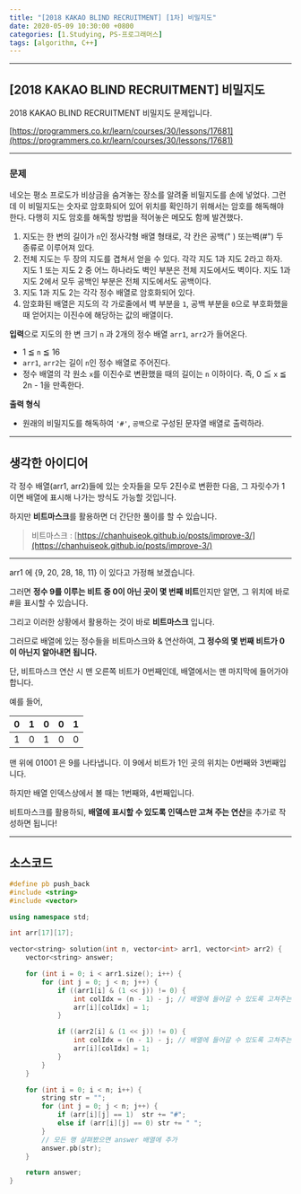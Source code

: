 ```yaml
---
title: "[2018 KAKAO BLIND RECRUITMENT] [1차] 비밀지도"
date: 2020-05-09 10:30:00 +0800
categories: [1.Studying, PS-프로그래머스]
tags: [algorithm, C++]
---
```




------



## **[2018 KAKAO BLIND RECRUITMENT] 비밀지도**

2018 KAKAO BLIND RECRUITMENT 비밀지도 문제입니다.

[https://programmers.co.kr/learn/courses/30/lessons/17681](https://programmers.co.kr/learn/courses/30/lessons/17681)



------

### **문제**

네오는 평소 프로도가 비상금을 숨겨놓는 장소를 알려줄 비밀지도를 손에 넣었다. 그런데 이 비밀지도는 숫자로 암호화되어 있어 위치를 확인하기 위해서는 암호를 해독해야 한다. 다행히 지도 암호를 해독할 방법을 적어놓은 메모도 함께 발견했다.

1. 지도는 한 변의 길이가 `n`인 정사각형 배열 형태로, 각 칸은 공백(" ) 또는벽(#") 두 종류로 이루어져 있다.
2. 전체 지도는 두 장의 지도를 겹쳐서 얻을 수 있다. 각각 지도 1과 지도 2라고 하자. 지도 1 또는 지도 2 중 어느 하나라도 벽인 부분은 전체 지도에서도 벽이다. 지도 1과 지도 2에서 모두 공백인 부분은 전체 지도에서도 공백이다.
3. 지도 1과 지도 2는 각각 정수 배열로 암호화되어 있다.
4. 암호화된 배열은 지도의 각 가로줄에서 벽 부분을 `1`, 공백 부분을 `0`으로 부호화했을 때 얻어지는 이진수에 해당하는 값의 배열이다.



**입력**으로 지도의 한 변 크기 `n` 과 2개의 정수 배열 `arr1`, `arr2`가 들어온다.

- 1 ≦ `n` ≦ 16
- `arr1`, `arr2`는 길이 `n`인 정수 배열로 주어진다.
- 정수 배열의 각 원소 `x`를 이진수로 변환했을 때의 길이는 `n` 이하이다. 즉, 0 ≦ `x` ≦ 2n - 1을 만족한다.

**출력 형식**

* 원래의 비밀지도를 해독하여 `'#'`, `공백`으로 구성된 문자열 배열로 출력하라.

------

## **생각한 아이디어**

각 정수 배열(arr1, arr2)들에 있는 숫자들을 모두 2진수로 변환한 다음, 그 자릿수가 1이면 배열에 표시해 나가는 방식도 가능할 것입니다.

하지만 **비트마스크**를 활용하면 더 간단한 풀이를 할 수 있습니다.

> 비트마스크 : [https://chanhuiseok.github.io/posts/improve-3/](https://chanhuiseok.github.io/posts/improve-3/)

------

arr1 에 {9, 20, 28, 18, 11} 이 있다고 가정해 보겠습니다.

그러면 **정수 9를 이루는 비트 중 0이 아닌 곳이 몇 번째 비트**인지만 알면, 그 위치에 바로 #을 표시할 수 있습니다.

그리고 이러한 상황에서 활용하는 것이 바로 **비트마스크** 입니다.

그러므로 배열에 있는 정수들을 비트마스크와 & 연산하여, **그 정수의 몇 번째 비트가 0이 아닌지 알아내면 됩니다.**

단, 비트마스크 연산 시 맨 오른쪽 비트가 0번째인데, 배열에서는 맨 마지막에 들어가야 합니다.

예를 들어,

|  0   |  1   |  0   |  0   |  1   |
| :--: | :--: | :--: | :--: | :--: |
|  1   |  0   |  1   |  0   |  0   |

맨 위에 01001 은 9를 나타냅니다. 이 9에서 비트가 1인 곳의 위치는 0번째와 3번째입니다.

하지만 배열 인덱스상에서 볼 때는 1번째와, 4번째입니다.

비트마스크를 활용하되, **배열에 표시할 수 있도록 인덱스만 고쳐 주는 연산**을 추가로 작성하면 됩니다!

------

## **소스코드**



```c++
#define pb push_back
#include <string>
#include <vector>

using namespace std;

int arr[17][17];

vector<string> solution(int n, vector<int> arr1, vector<int> arr2) {
	vector<string> answer;

	for (int i = 0; i < arr1.size(); i++) {
		for (int j = 0; j < n; j++) {
			if ((arr1[i] & (1 << j)) != 0) {
				int colIdx = (n - 1) - j; // 배열에 들어갈 수 있도록 고쳐주는 연산
				arr[i][colIdx] = 1;
			}

			if ((arr2[i] & (1 << j)) != 0) {
				int colIdx = (n - 1) - j; // 배열에 들어갈 수 있도록 고쳐주는 연산
				arr[i][colIdx] = 1;
			}
		}
	}

	for (int i = 0; i < n; i++) {
		string str = "";
		for (int j = 0; j < n; j++) {
			if (arr[i][j] == 1)  str += "#";
			else if (arr[i][j] == 0) str += " ";
		}
		// 모든 행 살펴봤으면 answer 배열에 추가
		answer.pb(str);
	}

	return answer;
}
```

